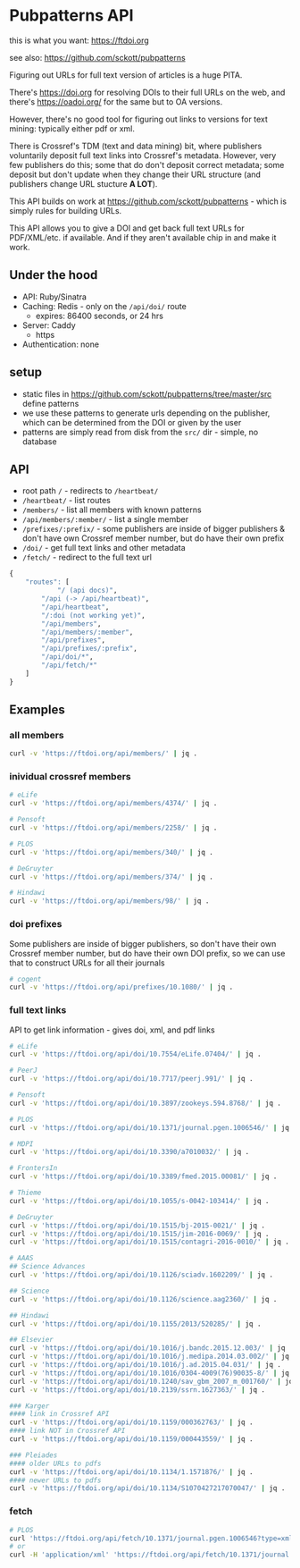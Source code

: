 Pubpatterns API
===============

this is what you want: <https://ftdoi.org>

see also: <https://github.com/sckott/pubpatterns>

Figuring out URLs for full text version of articles is a huge PITA.

There's <https://doi.org> for resolving DOIs to their full URLs on the web, and
there's <https://oadoi.org/> for the same but to OA versions.

However, there's no good tool for figuring out links to versions for text mining:
typically either pdf or xml.

There is Crossref's TDM (text and data mining) bit, where publishers voluntarily
deposit full text links into Crossref's metadata. However, very few publishers
do this; some that do don't deposit correct metadata; some deposit but don't update
when they change their URL structure (and publishers change URL stucture __A LOT__).

This API builds on work at <https://github.com/sckott/pubpatterns> - which
is simply rules for building URLs.

This API allows you to give a DOI and get back full text URLs for PDF/XML/etc. if
available.  And if they aren't available chip in and make it work.

## Under the hood

* API: Ruby/Sinatra
* Caching: Redis - only on the `/api/doi/` route
    * expires: 86400 seconds, or 24 hrs
* Server: Caddy
  * https
* Authentication: none

## setup

* static files in <https://github.com/sckott/pubpatterns/tree/master/src> define patterns
* we use these patterns to generate urls depending on the publisher, which can be determined from the DOI or given by the user
* patterns are simply read from disk from the `src/` dir - simple, no database

## API

* root path `/` - redirects to `/heartbeat/`
* `/heartbeat/` - list routes
* `/members/` - list all members with known patterns
* `/api/members/:member/` - list a single member
* `/prefixes/:prefix/` - some publishers are inside of bigger publishers & don't have own Crossref member number, but do have their own prefix
* `/doi/` - get full text links and other metadata
* `/fetch/` - redirect to the full text url

```r
{
    "routes": [
    		"/ (api docs)",
        "/api (-> /api/heartbeat)",
        "/api/heartbeat",
        "/:doi (not working yet)",
        "/api/members",
        "/api/members/:member",
        "/api/prefixes",
        "/api/prefixes/:prefix",
        "/api/doi/*",
        "/api/fetch/*"
    ]
}
```

## Examples

### all members

```bash
curl -v 'https://ftdoi.org/api/members/' | jq .
```

### inividual crossref members

```bash
# eLife
curl -v 'https://ftdoi.org/api/members/4374/' | jq .

# Pensoft
curl -v 'https://ftdoi.org/api/members/2258/' | jq .

# PLOS
curl -v 'https://ftdoi.org/api/members/340/' | jq .

# DeGruyter
curl -v 'https://ftdoi.org/api/members/374/' | jq .

# Hindawi
curl -v 'https://ftdoi.org/api/members/98/' | jq .
```

### doi prefixes

Some publishers are inside of bigger publishers, so don't have their own Crossref member number, but do have their own DOI prefix, so we can use that to construct URLs for all their journals

```bash
# cogent
curl -v 'https://ftdoi.org/api/prefixes/10.1080/' | jq .
```

### full text links

API to get link information - gives doi, xml, and pdf links

```bash
# eLife
curl -v 'https://ftdoi.org/api/doi/10.7554/eLife.07404/' | jq .

# PeerJ
curl -v 'https://ftdoi.org/api/doi/10.7717/peerj.991/' | jq .

# Pensoft
curl -v 'https://ftdoi.org/api/doi/10.3897/zookeys.594.8768/' | jq .

# PLOS
curl -v 'https://ftdoi.org/api/doi/10.1371/journal.pgen.1006546/' | jq .

# MDPI
curl -v 'https://ftdoi.org/api/doi/10.3390/a7010032/' | jq .

# FrontersIn
curl -v 'https://ftdoi.org/api/doi/10.3389/fmed.2015.00081/' | jq .

# Thieme
curl -v 'https://ftdoi.org/api/doi/10.1055/s-0042-103414/' | jq .

# DeGruyter
curl -v 'https://ftdoi.org/api/doi/10.1515/bj-2015-0021/' | jq .
curl -v 'https://ftdoi.org/api/doi/10.1515/jim-2016-0069/' | jq .
curl -v 'https://ftdoi.org/api/doi/10.1515/contagri-2016-0010/' | jq .

# AAAS
## Science Advances
curl -v 'https://ftdoi.org/api/doi/10.1126/sciadv.1602209/' | jq .

## Science
curl -v 'https://ftdoi.org/api/doi/10.1126/science.aag2360/' | jq .

## Hindawi
curl -v 'https://ftdoi.org/api/doi/10.1155/2013/520285/' | jq .

## Elsevier
curl -v 'https://ftdoi.org/api/doi/10.1016/j.bandc.2015.12.003/' | jq .
curl -v 'https://ftdoi.org/api/doi/10.1016/j.medipa.2014.03.002/' | jq .
curl -v 'https://ftdoi.org/api/doi/10.1016/j.ad.2015.04.031/' | jq .
curl -v 'https://ftdoi.org/api/doi/10.1016/0304-4009(76)90035-8/' | jq .
curl -v 'https://ftdoi.org/api/doi/10.1240/sav_gbm_2007_m_001760/' | jq .
curl -v 'https://ftdoi.org/api/doi/10.2139/ssrn.1627363/' | jq .

### Karger
#### link in Crossref API
curl -v 'https://ftdoi.org/api/doi/10.1159/000362763/' | jq .
#### link NOT in Crossref API
curl -v 'https://ftdoi.org/api/doi/10.1159/000443559/' | jq .

### Pleiades
#### older URLs to pdfs
curl -v 'https://ftdoi.org/api/doi/10.1134/1.1571876/' | jq .
#### newer URLs to pdfs
curl -v 'https://ftdoi.org/api/doi/10.1134/S1070427217070047/' | jq .
```

### fetch

```bash
# PLOS
curl 'https://ftdoi.org/api/fetch/10.1371/journal.pgen.1006546?type=xml'
# or
curl -H 'application/xml' 'https://ftdoi.org/api/fetch/10.1371/journal.pgen.1006546/'
```
